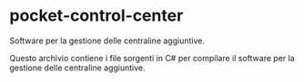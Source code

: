 # pocket-control-center
Software per la gestione delle centraline aggiuntive.

Questo archivio contiene i file sorgenti in C# per compilare il software per la gestione delle centraline aggiuntive.
